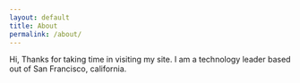 ```yaml
---
layout: default
title: About
permalink: /about/
---
```


Hi, Thanks for taking time in visiting my site. I am a technology leader based out of San Francisco, california.
